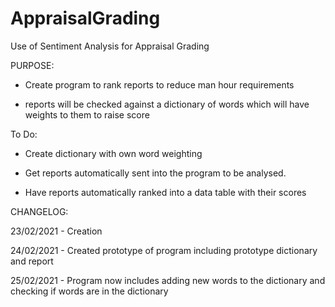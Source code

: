 # AppraisalGrading
Use of Sentiment Analysis for Appraisal Grading

PURPOSE:

- Create program to rank reports to reduce man hour requirements

- reports will be checked against a dictionary of words which will have weights to them to raise score

To Do:
  
- Create dictionary with own word weighting

- Get reports automatically sent into the program to be analysed.

- Have reports automatically ranked into a data table with their scores
  

CHANGELOG:

23/02/2021 - Creation

24/02/2021 - Created prototype of program including prototype dictionary and report

25/02/2021 - Program now includes adding new words to the dictionary and checking if words are in the dictionary
